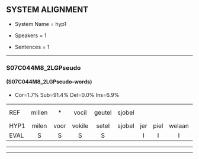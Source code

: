
## SYSTEM ALIGNMENT

- System Name = hyp1

- Speakers = 1

- Sentences = 1

---

### S07C044M8_2LGPseudo

#### (S07C044M8_2LGPseudo-words)

- Cor=1.7%	Sub=91.4%	Del=0.0%	Ins=6.9%

|  |  |  |  |  |  |  |  |  |  |  |  |  |  |  |  |  |  |  |  |  |  |  |  |  |  |  |  |  |  |  |  |  |  |  |  |  |  |  |  |  |  |  |  |  |  |  |  |  |  |  |  |  |  |  |  |  |  |  |
|:--- |:---:|:---:|:---:|:---:|:---:|:---:|:---:|:---:|:---:|:---:|:---:|:---:|:---:|:---:|:---:|:---:|:---:|:---:|:---:|:---:|:---:|:---:|:---:|:---:|:---:|:---:|:---:|:---:|:---:|:---:|:---:|:---:|:---:|:---:|:---:|:---:|:---:|:---:|:---:|:---:|:---:|:---:|:---:|:---:|:---:|:---:|:---:|:---:|:---:|:---:|:---:|:---:|:---:|:---:|:---:|:---:|:---:|:---:|
| REF | millen | * | vocil | geutel | sjobel |  |  |  |  | ierpieuw | walaan | erke | haweel | saarweng | * | gevicht | eemde | bepoud | * | orstalk | * | * | gefouw | vurpaand | * | nizung | fiewon | kneurem | * | * | strellen | *(strelen) | * | * | foetbans | oonste | muider | * | * | * | * | prilsood | vloender | milste | * | veurder | kloeien | ulen | orponk | * | schodig | * | ijpo | menuur | spreikje | * | hiffreeuw | wooien |
| HYP1 | milen | voor | vokile | setel | sjobel | jer | piel | welaan | echke | gewil | sarwin | gifveeg | geiegd | inde | detalt | or | ors | talk | ve | ve | tin | gefal | verand | me | meeum | fin | kene | gum | vay | vawy | strel | strelen | wie | tinfortbans | ornins | da | nader | ganden | i | stal | bril | suit | vlunda | nilsda | ve | verda | louen | len | borbonk | scho | schodich | opo | apo | manir | sprater | gen | hifrel | woen |
| EVAL | S | S | S | S |  | I | I | I | I | S | S | S | S | S | S | S | S | S | S | S | S | S | S | S | S | S | S | S | S | S | S | S | S | S | S | S | S | S | S | S | S | S | S | S | S | S | S | S | S | S | S | S | S | S | S | S | S | S |
---

---
